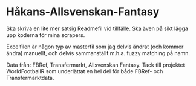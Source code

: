 # Håkans-Allsvenskan-Fantasy

Ska skriva en lite mer satsig Readmefil vid tillfälle. Ska även på sikt lägga upp koderna för mina scrapers.

Excelfilen är någon typ av masterfil som jag delvis ändrat (och kommer ändra) manuellt, och delvis sammanställt m.h.a. fuzzy matching på namn.

Data från: FBRef, Transfermarkt, Allsvenskan Fantasy.
Tack till projektet WorldFootballR som underlättat en hel del för både FBRef- och Transfermarktdata.
